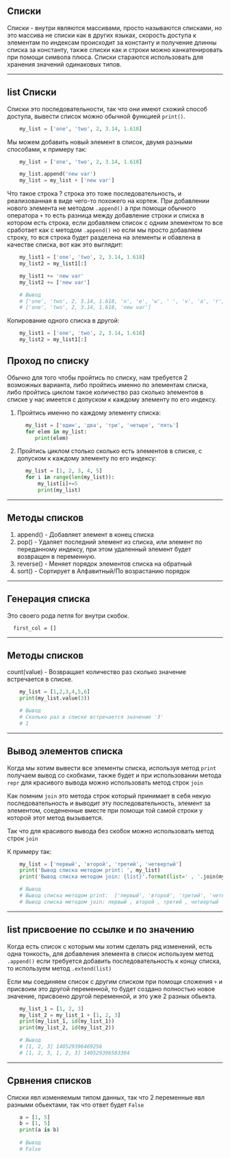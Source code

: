 Списки
---

Списки - внутри являются массивами, просто называются списками, но это
массива не списки как в других языках, скорость доступа к элементам по
индексам происходит за константу и получение длинны списка за константу,
также списки как и строки можно канкатенировать при помощи символа плюса.
Списки стараются использовать для хранения значений одинаковых типов.

---

## list Списки
Списки это последовательности, так что они имеют схожий способ доступа, 
вывести список можно обычной функцией `print()`.

```python
    my_list = ['one', 'two', 2, 3.14, 1.618]
```

Мы можем добавить новый элемент в список, двумя разными способами, к
примеру так:

```python
    my_list = ['one', 'two', 2, 3.14, 1.618]

    my_list.append('new var')
    my_list = my_list + ['new var']
```
    
Что такое строка ? строка это тоже последовательность, и реализованная в виде 
чего-то похожего на кортеж. При добавлении нового элемента не методом 
`.append()` а при помощи обычного оператора `+` то есть разница между 
добавление строки и списка в котором есть строка, если добавляем список с одним 
элементом то все сработает как с методом `.append()` но если мы просто 
добавляем строку, то вся строка будет разделена на элементы и обавлена в
качестве списка, вот как это выглядит:

```python
    my_list1 = ['one', 'two', 2, 3.14, 1.618]
    my_list2 = my_list1[:]

    my_list1 += 'new var'
    my_list2 += ['new var']

    # Вывод
    # ['one', 'two', 2, 3.14, 1.618, 'n', 'e', 'w', ' ', 'v', 'a', 'r']
    # ['one', 'two', 2, 3.14, 1.618, 'new var']       
```
    
Копирование одного списка в другой:

```python
    my_list1 = ['one', 'two', 2, 3.14, 1.618]
    my_list2 = my_list1[:]
```
    
Проход по списку
---
Обычно для того чтобы пройтись по списку, нам требуется 2 возможных 
варианта, либо пройтись именно по элементам списка, либо пройтись циклом
такое количество раз сколько элементов в списке у нас имеется с допуском
к каждому элементу по его индексу.

1) Пройтись именно по каждому элементу списка:

```python
      my_list = ['один', 'два', 'три', 'четыре', 'пять']
      for elem in my_list:
         print(elem)
```
         
2) Пройтись циклом столько сколько есть элементов в списке, с допуском к
каждому элементу по его индексу:
   
```python
      my_list = [1, 2, 3, 4, 5]
      for i in range(len(my_list)):
          my_list[i]+=5
          print(my_list)
```

---

Методы списков
---
1) append() - Добавляет элемент в конец списка
2) pop() - Удаляет последний элемент из списка, или элемент по переданному 
   индексу, при этом удаленный элемент будет возвращен в переменную.
3) reverse() - Меняет порядок элементов списка на обратный
4) sort() - Сортирует в Алфавитный/По возрастанию порядок

---

 Генерация списка
---
Это своего рода петля for внутри скобок.

      first_col = []
---

Методы списков
---

count(value) - Возвращает количество раз сколько значение 
встречается в списке.

```python
    my_list = [1,2,3,4,5,6]
    print(my_list.value(3))

    # Вывод
    # Сколько раз в списке встречается значение '3'
    # 1
```

---

Вывод элементов списка
---

Когда мы хотим вывести все элементы списка, используя метод `print` получаем вывод
со скобками, также будет и при использовании метода `repr` для красивого вывода можно 
использовать метод строк `join`

Как помним `join` это метода строк который принимает в себя некую последовательность 
и выводит эту последовательность, элемент за элементом, соедененные вместе при помощи 
той самой строки у которой этот метод вызывается.

Так что для красивого вывода без скобок можно использовать метод строк `join`

К примеру так:

```python
    my_list = ['первый', 'второй', 'третий', 'четвертый']
    print('Вывод списка методом print: ', my_list)
    print('Вывод списка методом join: {list}'.format(list=' , '.join(my_list)))

    # Вывод
    # Вывод списка методом print:  ['первый', 'второй', 'третий', 'четвертый']
    # Вывод списка методом join: первый , второй , третий , четвертый
```

---

list присвоение по ссылке и по значению
---

Когда есть список с которым мы хотим сделать ряд изменений, есть одна тонкость,
для добавления элемента в список используем метод `.append()` если требуется
добавить последовательность к концу списка, то используем метод `.extend(list)`

Если мы соединяем список с другим списком при помощи сложения `+` и присвоим 
это другой переменной, то будет создано полностью новое значение, присвоено 
другой переменной, и это уже 2 разных обьекта.

```python
    my_list_1 = [1, 2, 3]
    my_list_2 = my_list_1 + [1, 2, 3]
    print(my_list_1, id(my_list_1))
    print(my_list_2, id(my_list_2))

    # Вывод
    # [1, 2, 3] 140529396469256
    # [1, 2, 3, 1, 2, 3] 140529396503304
```

---
Срвнения списков
---

Списки явл изменяемым типом данных, так что 2 переменные явл разными
обьектами, так что ответ будет `False`

```python
    a = [1, 5]
    b = [1, 5]
    print(a is b)
    
    # Вывод
    # False
```